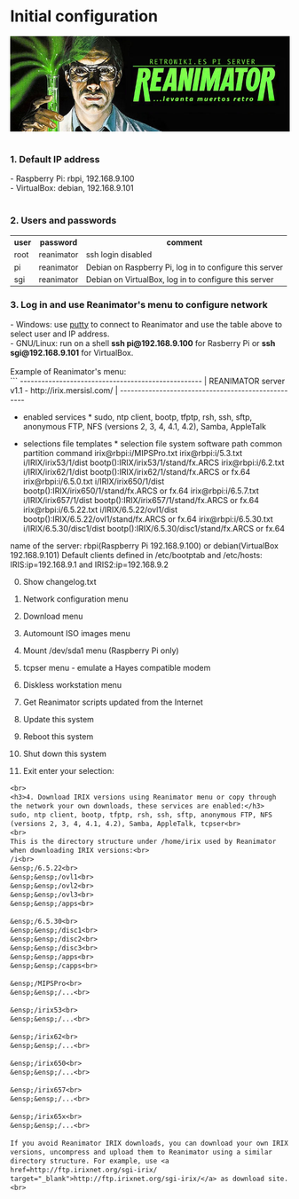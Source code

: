 # Initial configuration
<img alt="REANIMATOR.jpg" src="REANIMATOR.jpg" align="middle"><br>
<br>
<h3>1. Default IP address</h3>
- Raspberry Pi: rbpi, 192.168.9.100<br>
- VirtualBox: debian, 192.168.9.101<br>
<br>
<h3>2. Users and passwords</h3>
<table>
  <tr>
    <th>user</th>
    <th>password</th>
    <th>comment</th>
  </tr>
  <tr>
    <td>root</td>
    <td>reanimator</td>
    <td>ssh login disabled</td>
  </tr>
  <tr>
    <td>pi</td>
    <td>reanimator</td>
    <td>Debian on Raspberry Pi, log in to configure this server</td>
  </tr>
  <tr>
    <td>sgi</td>
    <td>reanimator</td>
    <td>Debian on VirtualBox, log in to configure this server</td>
  </tr>
</table>

<h3>3. Log in and use Reanimator's menu to configure network</h3>
- Windows: use <a href="https://www.putty.org/" target="_blank">putty</a> to connect to Reanimator and use the table above to select user and IP address.<br>
- GNU/Linux: run on a shell <b>ssh pi@192.168.9.100</b> for Rasberry Pi or <b>ssh sgi@192.168.9.101</b> for VirtualBox.<br>
<br>
Example of Reanimator's menu:<br>
```
 --------------------------------------------------- 
| REANIMATOR server v1.1 - http://irix.mersisl.com/ |
 --------------------------------------------------- 

* enabled services *
sudo, ntp client, bootp, tfptp, rsh, ssh, sftp, anonymous FTP, NFS (versions 2, 3, 4, 4.1, 4.2), Samba, AppleTalk

* selections file templates *
selection file                    system software path            common partition command
irix@rbpi:i/MIPSPro.txt
irix@rbpi:i/5.3.txt               i/IRIX/irix53/1/dist            bootp():IRIX/irix53/1/stand/fx.ARCS
irix@rbpi:i/6.2.txt               i/IRIX/irix62/1/dist            bootp():IRIX/irix62/1/stand/fx.ARCS or fx.64
irix@rbpi:i/6.5.0.txt             i/IRIX/irix650/1/dist           bootp():IRIX/irix650/1/stand/fx.ARCS or fx.64
irix@rbpi:i/6.5.7.txt             i/IRIX/irix657/1/dist           bootp():IRIX/irix657/1/stand/fx.ARCS or fx.64
irix@rbpi:i/6.5.22.txt            i/IRIX/6.5.22/ovl1/dist         bootp():IRIX/6.5.22/ovl1/stand/fx.ARCS or fx.64
irix@rbpi:i/6.5.30.txt            i/IRIX/6.5.30/disc1/dist        bootp():IRIX/6.5.30/disc1/stand/fx.ARCS or fx.64

name of the server: rbpi(Raspberry Pi 192.168.9.100) or debian(VirtualBox 192.168.9.101)
Default clients defined in /etc/bootptab and /etc/hosts: IRIS:ip=192.168.9.1 and IRIS2:ip=192.168.9.2

0. Show changelog.txt
1. Network configuration menu
2. Download menu
3. Automount ISO images menu
4. Mount /dev/sda1 menu (Raspberry Pi only)
5. tcpser menu - emulate a Hayes compatible modem
6. Diskless workstation menu

10. Get Reanimator scripts updated from the Internet
11. Update this system
12. Reboot this system
13. Shut down this system

99. Exit
enter your selection:
```
<br>
<h3>4. Download IRIX versions using Reanimator menu or copy through the network your own downloads, these services are enabled:</h3>
sudo, ntp client, bootp, tfptp, rsh, ssh, sftp, anonymous FTP, NFS (versions 2, 3, 4, 4.1, 4.2), Samba, AppleTalk, tcpser<br>
<br>
This is the directory structure under /home/irix used by Reanimator when downloading IRIX versions:<br>
/i<br>
&ensp;/6.5.22<br>
&ensp;&ensp;/ovl1<br>
&ensp;&ensp;/ovl2<br>
&ensp;&ensp;/ovl3<br>
&ensp;&ensp;/apps<br>

&ensp;/6.5.30<br>
&ensp;&ensp;/disc1<br>
&ensp;&ensp;/disc2<br>
&ensp;&ensp;/disc3<br>
&ensp;&ensp;/apps<br>
&ensp;&ensp;/capps<br>

&ensp;/MIPSPro<br>
&ensp;&ensp;/...<br>

&ensp;/irix53<br>
&ensp;&ensp;/...<br>

&ensp;/irix62<br>
&ensp;&ensp;/...<br>

&ensp;/irix650<br>
&ensp;&ensp;/...<br>

&ensp;/irix657<br>
&ensp;&ensp;/...<br>

&ensp;/irix65x<br>
&ensp;&ensp;/...<br>

If you avoid Reanimator IRIX downloads, you can download your own IRIX versions, uncompress and upload them to Reanimator using a similar directory structure. For example, use <a href=http://ftp.irixnet.org/sgi-irix/ target="_blank">http://ftp.irixnet.org/sgi-irix/</a> as download site.<br>

